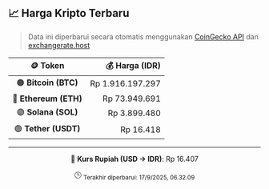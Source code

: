 

<!-- HARGA_KRIPTO -->
## 📈 Harga Kripto Terbaru

> Data ini diperbarui secara otomatis menggunakan [CoinGecko API](https://www.coingecko.com/) dan [exchangerate.host](https://exchangerate.host/)

<div align="center">

| 🪙 Token | 💰 Harga (IDR) |
|:------:|---------------:|
| 🟠 **Bitcoin (BTC)**   | Rp 1.916.197.297 |
| 🔵 **Ethereum (ETH)**  | Rp 73.949.691 |
| 🟣 **Solana (SOL)**    | Rp 3.899.480 |
| 🟢 **Tether (USDT)**   | Rp 16.418 |

---

💱 **Kurs Rupiah (USD → IDR)**: Rp 16.407

🕒 <sub>Terakhir diperbarui: 17/9/2025, 06.32.09</sub>

</div>
<!-- /HARGA_KRIPTO -->